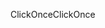 <span data-ttu-id="2d827-101">ClickOnce</span><span class="sxs-lookup"><span data-stu-id="2d827-101">ClickOnce</span></span>